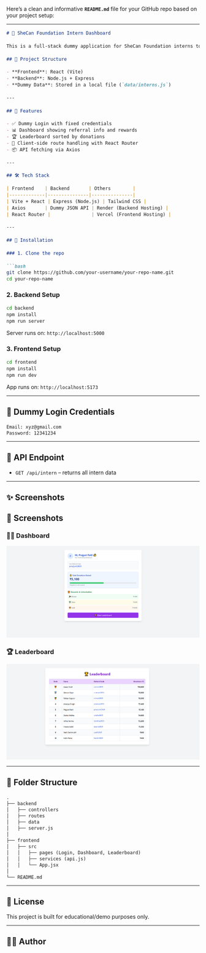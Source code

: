 Here’s a clean and informative **`README.md`** file for your GitHub repo based on your project setup:

---

````md
# 🌟 SheCan Foundation Intern Dashboard

This is a full-stack dummy application for SheCan Foundation interns to track donations, rewards, and rankings via referral codes.

## 🧩 Project Structure

- **Frontend**: React (Vite)
- **Backend**: Node.js + Express
- **Dummy Data**: Stored in a local file (`data/interns.js`)

---

## 🚀 Features

- ✅ Dummy Login with fixed credentials
- 📊 Dashboard showing referral info and rewards
- 🏆 Leaderboard sorted by donations
- 🔐 Client-side route handling with React Router
- 📦 API fetching via Axios

---

## 🛠 Tech Stack

| Frontend    | Backend       | Others        |
|-------------|---------------|---------------|
| Vite + React | Express (Node.js) | Tailwind CSS |
| Axios       | Dummy JSON API | Render (Backend Hosting) |
| React Router |               | Vercel (Frontend Hosting) |

---

## 🔧 Installation

### 1. Clone the repo

```bash
git clone https://github.com/your-username/your-repo-name.git
cd your-repo-name
````

### 2. Backend Setup

```bash
cd backend
npm install
npm run server
```

Server runs on: `http://localhost:5000`

### 3. Frontend Setup

```bash
cd frontend
npm install
npm run dev
```

App runs on: `http://localhost:5173`

---

## 🧪 Dummy Login Credentials

```
Email: xyz@gmail.com
Password: 12341234
```

---

## 📡 API Endpoint

* `GET /api/intern` – returns all intern data

---


## ✨ Screenshots

## 📸 Screenshots

### 🧑‍💻 Dashboard
![Dashboard](screenshots/dashboard.png)

### 🏆 Leaderboard
![Leaderboard](screenshots/leaderboard.png)


---

## 📁 Folder Structure

```
.
├── backend
│   ├── controllers
│   ├── routes
│   ├── data
│   ├── server.js
│
├── frontend
│   ├── src
│   │   ├── pages (Login, Dashboard, Leaderboard)
│   │   ├── services (api.js)
│   │   └── App.jsx
│
└── README.md
```

---

## 🤝 License

This project is built for educational/demo purposes only.

---

## 🙋‍♀️ Author

